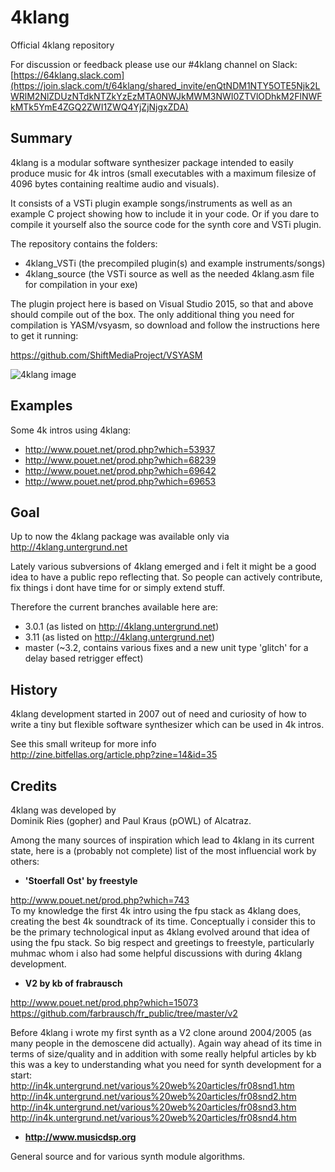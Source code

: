 # 4klang
Official 4klang repository

For discussion or feedback please use our #4klang channel on Slack:
[https://64klang.slack.com](https://join.slack.com/t/64klang/shared_invite/enQtNDM1NTY5OTE5Njk2LWRlM2NlZDUzNTdkNTZkYzEzMTA0NWJkMWM3NWI0ZTVlODhkM2FlNWFkMTk5YmE4ZGQ2ZWI1ZWQ4YjZjNjgxZDA)

Summary
-------

4klang is a modular software synthesizer package intended to easily produce music for 4k intros (small executables with a maximum filesize of 4096 bytes containing realtime audio and visuals).

It consists of a VSTi plugin example songs/instruments as well as an example C project showing how to include it in your code. 
Or if you dare to compile it yourself also the source code for the synth core and VSTi plugin.

The repository contains the folders:
- 4klang_VSTi (the precompiled plugin(s) and example instruments/songs)
- 4klang_source (the VSTi source as well as the needed 4klang.asm file for compilation in your exe)

The plugin project here is based on Visual Studio 2015, so that and above should compile out of the box.
The only additional thing you need for compilation is YASM/vsyasm, so download and follow the instructions here to get it running:

https://github.com/ShiftMediaProject/VSYASM

![4klang image](https://raw.githubusercontent.com/hzdgopher/4klang/master/4klang.png)

Examples
--------

Some 4k intros using 4klang:

- http://www.pouet.net/prod.php?which=53937
- http://www.pouet.net/prod.php?which=68239
- http://www.pouet.net/prod.php?which=69642
- http://www.pouet.net/prod.php?which=69653

Goal
----

Up to now the 4klang package was available only via http://4klang.untergrund.net

Lately various subversions of 4klang emerged and i felt it might be a good idea to have a public repo reflecting that.
So people can actively contribute, fix things i dont have time for or simply extend stuff.

Therefore the current branches available here are:

- 3.0.1 (as listed on http://4klang.untergrund.net)
- 3.11 (as listed on http://4klang.untergrund.net)
- master (~3.2, contains various fixes and a new unit type 'glitch' for a delay based retrigger effect) 

History
-------

4klang development started in 2007 out of need and curiosity of how to write a tiny but flexible software synthesizer which can be used in 4k intros.

See this small writeup for more info
<br>http://zine.bitfellas.org/article.php?zine=14&id=35

Credits
-------

4klang was developed by
<br>Dominik Ries (gopher) and Paul Kraus (pOWL) of Alcatraz.

Among the many sources of inspiration which lead to 4klang in its current state, here is a (probably not complete) list of the most influencial work by others:

- <b>'Stoerfall Ost' by freestyle</b>

http://www.pouet.net/prod.php?which=743
<br>To my knowledge the first 4k intro using the fpu stack as 4klang does, creating the best 4k soundtrack of its time.
Conceptually i consider this to be the primary technological input as 4klang evolved around that idea of using the fpu stack.
So big respect and greetings to freestyle, particularly muhmac whom i also had some helpful discussions with during 4klang development.

- <b>V2 by kb of frabrausch</b>

http://www.pouet.net/prod.php?which=15073
<br>https://github.com/farbrausch/fr_public/tree/master/v2

Before 4klang i wrote my first synth as a V2 clone around 2004/2005 (as many people in the demoscene did actually).
Again way ahead of its time in terms of size/quality and in addition with some really helpful articles by kb this was a key to understanding what you need for synth development for a start:
<br>http://in4k.untergrund.net/various%20web%20articles/fr08snd1.htm
<br>http://in4k.untergrund.net/various%20web%20articles/fr08snd2.htm
<br>http://in4k.untergrund.net/various%20web%20articles/fr08snd3.htm
<br>http://in4k.untergrund.net/various%20web%20articles/fr08snd4.htm

- <b>http://www.musicdsp.org</b>

General source and for various synth module algorithms.
